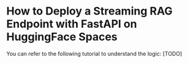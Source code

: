 
# How to Deploy a Streaming RAG Endpoint with FastAPI on HuggingFace Spaces

You can refer to the following tutorial to understand the logic: [TODO]